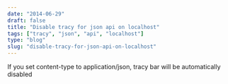 ```yaml
---
date: "2014-06-29"
draft: false
title: "Disable tracy for json api on localhost"
tags: ["tracy", "json", "api", "localhost"]
type: "blog"
slug: "disable-tracy-for-json-api-on-localhost"
---
```


If you set content-type to application/json, tracy bar will be automatically disabled
